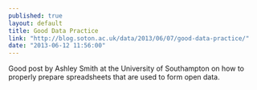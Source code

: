 ```yaml
---
published: true
layout: default
title: Good Data Practice
link: "http://blog.soton.ac.uk/data/2013/06/07/good-data-practice/"
date: "2013-06-12 11:56:00"
---
```


Good post by Ashley Smith at the University of Southampton on how to properly prepare spreadsheets that are used to form open data.
